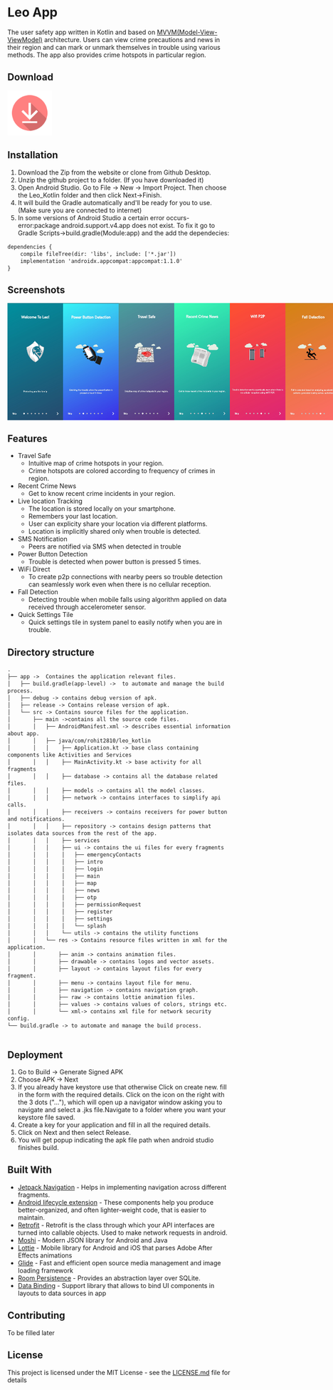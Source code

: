 # Leo App

The user safety app written in Kotlin and based on [MVVM(Model-View-ViewModel)](https://developer.android.com/jetpack/guide) architecture. Users can view crime precautions and news in their region and can mark or unmark themselves in trouble using various methods. The app also provides crime hotspots in particular region.

## Download
<a href="https://github.com/chaudharirohit2810/Leo/raw/master/apk/leo.apk"><img src="screenshots/download.png" width="100"></a>



## Installation

1. Download the Zip from the website or clone from Github Desktop.
2. Unzip the github project to a folder. (If you have downloaded it)
3. Open Android Studio. Go to File -> New -> Import Project. Then choose the Leo_Kotlin folder and then click Next->Finish.
4. It will build the Gradle automatically and'll be ready for you to use. (Make sure you are connected to internet)
5.  In some versions of Android Studio a certain error occurs-
error:package android.support.v4.app does not exist.
To fix it go to Gradle Scripts->build.gradle(Module:app) and the add the dependecies:
```
dependencies {      
    compile fileTree(dir: 'libs', include: ['*.jar'])  
    implementation 'androidx.appcompat:appcompat:1.1.0' 
}
```

## Screenshots

<div style="display:flex;">
<img src="screenshots/1.jpg" width="125" >
<img src="screenshots/2.jpg" width="125" >
<img src="screenshots/3.jpg" width="125" >
<img src="screenshots/4.jpg" width="125" >
<img src="screenshots/5.jpg" width="125" >
<img src="screenshots/6.jpg" width="125" >
<img src="screenshots/7.jpg" width="125" >
</div>

## Features


- Travel Safe
  - Intuitive map of crime hotspots in your region.
  - Crime hotspots are colored according to frequency of crimes in region.
- Recent Crime News
  - Get to know recent crime incidents in your region.
- Live location Tracking
  - The location is stored locally on your smartphone.
  - Remembers your last location. 
  - User can explicity share your location via different platforms. 
  - Location is implicitly shared only when trouble is detected.
- SMS Notification
  - Peers are notified via SMS when detected in trouble
- Power Button Detection
  - Trouble is detected when power button is pressed 5 times.
- WiFi Direct
  - To create p2p connections with nearby peers so trouble detection can seamlessly work even when there is no cellular reception.
- Fall Detection
  - Detecting trouble when mobile falls using algorithm applied on data received through accelerometer sensor.
- Quick Settings Tile
  - Quick settings tile in system panel to easily notify when you are in trouble.


## Directory structure

```
.
├── app ->  Containes the application relevant files.
│   ├── build.gradle(app-level) ->  to automate and manage the build process.
│   ├── debug -> contains debug version of apk.
│   ├── release -> Contains release version of apk.
│   └── src -> Contains source files for the application.
│       ├── main ->contains all the source code files.
│       │   ├── AndroidManifest.xml -> describes essential information about app.
│       │   ├── java/com/rohit2810/leo_kotlin
│       │   │    ├── Application.kt -> base class containing components like Activities and Services
│       │   │    ├── MainActivity.kt -> base activity for all fragments
│       │   │    ├── database -> contains all the database related files.
│       │   │    ├── models -> contains all the model classes.
│       │   │    ├── network -> contains interfaces to simplify api calls.
│       │   │    ├── receivers -> contains receivers for power button and notifications.
│       │   │    ├── repository -> contains design patterns that isolates data sources from the rest of the app.
│       │   │    ├── services
│       │   │    ├── ui -> contains the ui files for every fragments
│       │   │    │   ├── emergencyContacts
│       │   │    │   ├── intro
│       │   │    │   ├── login
│       │   │    │   ├── main
│       │   │    │   ├── map
│       │   │    │   ├── news
│       │   │    │   ├── otp
│       │   │    │   ├── permissionRequest
│       │   │    │   ├── register
│       │   │    │   ├── settings
│       │   │    │   └── splash
│       │   │    └── utils -> contains the utility functions
│       │   └── res -> Contains resource files written in xml for the application.
│       │       ├── anim -> contains animation files.
│       │       ├── drawable -> contains logos and vector assets.
│       │       ├── layout -> contains layout files for every fragment.
│       │       ├── menu -> contains layout file for menu.
│       │       ├── navigation -> contains navigation graph.
│       │       ├── raw -> contains lottie animation files.
│       │       ├── values -> contains values of colors, strings etc.
│       │       └── xml-> contains xml file for network security config.
└── build.gradle -> to automate and manage the build process.


```

## Deployment

1. Go to Build -> Generate Signed APK
2. Choose APK -> Next
3. If you already have keystore use that otherwise Click on create new. fill in the form with the required details.
Click on the icon on the right with the 3 dots ("..."), which will open up a navigator window asking you to navigate and select a .jks file.Navigate to a folder where you want your keystore file saved.
4. Create a key for your application and fill in all the required details.
5. Click on Next and then select Release.
6. You will get popup indicating the apk file path when android studio finishes build.

## Built With

- [Jetpack Navigation](https://developer.android.com/guide/navigation) - Helps in implementing navigation across different fragments.
- [Android lifecycle extension](https://developer.android.com/jetpack/androidx/releases/lifecycle) -  These components help you produce better-organized, and often lighter-weight code, that is easier to maintain.
- [Retrofit](https://square.github.io/retrofit/) - Retrofit is the class through which your API interfaces are turned into callable objects. Used to make network requests in android.
- [Moshi](https://github.com/square/moshi) - Modern JSON library for Android and Java
- [Lottie](https://github.com/airbnb/lottie-android) -  Mobile library for Android and iOS that parses Adobe After Effects animations
- [Glide](https://github.com/bumptech/glide) - Fast and efficient open source media management and image loading framework
- [Room Persistence](https://developer.android.com/topic/libraries/architecture/room) - Provides an abstraction layer over SQLite.
- [Data Binding](https://developer.android.com/topic/libraries/data-binding) - Support library that allows to bind UI components in layouts to data sources in app

## Contributing

To be filled later

## License

This project is licensed under the MIT License - see the [LICENSE.md](LICENSE.md) file for details

